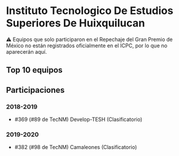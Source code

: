 # Instituto Tecnologico De Estudios Superiores De Huixquilucan

:warning: Equipos que solo participaron en el Repechaje del Gran Premio de México no están registrados oficialmente en el ICPC, por lo que no aparecerán aquí.

## Top 10 equipos


## Participaciones

### 2018-2019

- #369 (#89 de TecNM) Develop-TESH (Clasificatorio)

### 2019-2020

- #382 (#98 de TecNM) Camaleones (Clasificatorio)



